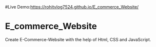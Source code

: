 #Live Demo:https://rohitvlog7524.github.io/E_commerce_Website/


# E_commerce_Website
Create E-Commerce-Website with the help of Html, CSS and JavaScript.


